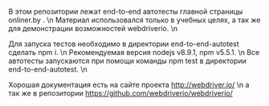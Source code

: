 В этом репозитории лежат end-to-end автотесты главной страницы onliner.by . \n
Материал использовался только в учебных целях, а так же для демонстрации возможностей webdriverio. \n

Для запуска тестов необходимо в директории end-to-end-autotest сделать npm i. \n
Рекомендуемая версия nodejs v8.9.1, npm v5.5.1. \n
Все автотесты запускаются при помощи команды npm test в директории end-to-end-autotest. \n


Хорошая документация есть на сайте проекта http://webdriver.io/ \n
а так же в репозитории https://github.com/webdriverio/webdriverio/
